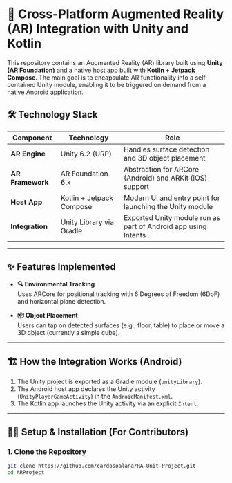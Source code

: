 # 🚀 Cross-Platform Augmented Reality (AR) Integration with Unity and Kotlin

This repository contains an Augmented Reality (AR) library built using **Unity (AR Foundation)** and a native host app built with **Kotlin + Jetpack Compose**. The main goal is to encapsulate AR functionality into a self-contained Unity module, enabling it to be triggered on demand from a native Android application.


## 🛠️ Technology Stack

| Component         | Technology                 | Role                                                                 |
|------------------|----------------------------|----------------------------------------------------------------------|
| **AR Engine**     | Unity 6.2 (URP)             | Handles surface detection and 3D object placement                   |
| **AR Framework**  | AR Foundation 6.x           | Abstraction for ARCore (Android) and ARKit (iOS) support            |
| **Host App**      | Kotlin + Jetpack Compose    | Modern UI and entry point for launching the Unity module            |
| **Integration**   | Unity Library via Gradle    | Exported Unity module run as part of Android app using Intents      |

---

## ✨ Features Implemented

- **🔍 Environmental Tracking**  
  Uses ARCore for positional tracking with 6 Degrees of Freedom (6DoF) and horizontal plane detection.

- **📦 Object Placement**  
  Users can tap on detected surfaces (e.g., floor, table) to place or move a 3D object (currently a simple cube).

---

## 🏗️ How the Integration Works (Android)

1. The Unity project is exported as a Gradle module (`unityLibrary`).
2. The Android host app declares the Unity activity (`UnityPlayerGameActivity`) in the `AndroidManifest.xml`.
3. The Kotlin app launches the Unity activity via an explicit `Intent`.

---

## 👨‍💻 Setup & Installation (For Contributors)

### 1. Clone the Repository

```bash
git clone https://github.com/cardosoalana/RA-Unit-Project.git
cd ARProject
